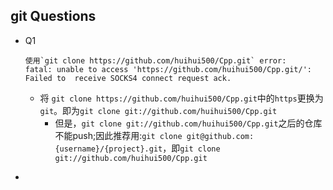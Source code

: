 ## git Questions

- Q1   
    ```
    使用`git clone https://github.com/huihui500/Cpp.git` error:
    fatal: unable to access 'https://github.com/huihui500/Cpp.git/': Failed to  receive SOCKS4 connect request ack.
    ```
    - 将 `git clone https://github.com/huihui500/Cpp.git`中的`https`更换为`git`。即为`git clone git://github.com/huihui500/Cpp.git`
      - 但是，`git clone git://github.com/huihui500/Cpp.git`之后的仓库不能push;因此推荐用:`git clone git@github.com:{username}/{project}.git`，即`git clone git://github.com/huihui500/Cpp.git`
-   ```
    
